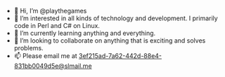 - 👋 Hi, I’m @playthegames
- 👀 I’m interested in all kinds of technology and development. I primarily code in Perl and C# on Linux.
- 🌱 I’m currently learning anything and everything.
- 💞️ I’m looking to collaborate on anything that is exciting and solves problems.
- 📫 Please email me at 3ef215ad-7a62-442d-88e4-831bb0049d5e@slmail.me

<!---
playthegames/playthegames is a ✨ special ✨ repository because its `README.md` (this file) appears on your GitHub profile.
You can click the Preview link to take a look at your changes.
--->
